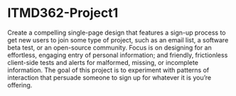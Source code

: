 # ITMD362-Project1
Create a compelling single-page design that features a sign-up process to get new users to join some type of project, such as an email list, a software beta test, or an open-source community. Focus is on designing for an effortless, engaging entry of personal information; and friendly, frictionless client-side tests and alerts for malformed, missing, or incomplete information. The goal of this project is to experiment with patterns of interaction that persuade someone to sign up for whatever it is you’re offering.
